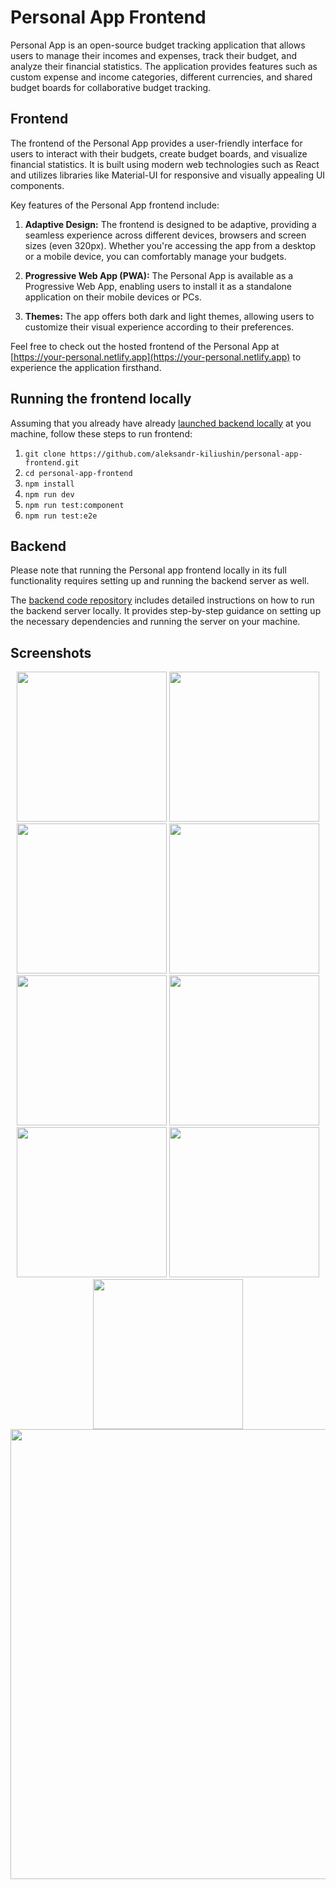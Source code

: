 # Personal App Frontend

Personal App is an open-source budget tracking application that allows users to manage their incomes and expenses, track their budget, and analyze their financial statistics. The application provides features such as custom expense and income categories, different currencies, and shared budget boards for collaborative budget tracking.

## Frontend

The frontend of the Personal App provides a user-friendly interface for users to interact with their budgets, create budget boards, and visualize financial statistics. It is built using modern web technologies such as React and utilizes libraries like Material-UI for responsive and visually appealing UI components.

Key features of the Personal App frontend include:

1. **Adaptive Design:** The frontend is designed to be adaptive, providing a seamless experience across different devices, browsers and screen sizes (even 320px). Whether you're accessing the app from a desktop or a mobile device, you can comfortably manage your budgets.

1. **Progressive Web App (PWA):** The Personal App is available as a Progressive Web App, enabling users to install it as a standalone application on their mobile devices or PCs.

1. **Themes:** The app offers both dark and light themes, allowing users to customize their visual experience according to their preferences.

Feel free to check out the hosted frontend of the Personal App at [https://your-personal.netlify.app](https://your-personal.netlify.app) to experience the application firsthand.

## Running the frontend locally

Assuming that you already have already [launched backend locally](https://github.com/aleksandr-kiliushin/personal-app-server#running-the-backend-locally) at you machine, follow these steps to run frontend:

1. `git clone https://github.com/aleksandr-kiliushin/personal-app-frontend.git`
1. `cd personal-app-frontend`
1. `npm install`
1. `npm run dev`
1. `npm run test:component`
1. `npm run test:e2e`

## Backend

Please note that running the Personal app frontend locally in its full functionality requires setting up and running the backend server as well.

The [backend code repository](https://github.com/aleksandr-kiliushin/personal-app-server) includes detailed instructions on how to run the backend server locally. It provides step-by-step guidance on setting up the necessary dependencies and running the server on your machine.

## Screenshots

<div align="center">
	<img src="./screenshots/pwa-mobile__register.jpeg" width="240px"></img>
	<img src="./screenshots/pwa-mobile__login.jpeg" width="240px"></img>
	<img src="./screenshots/pwa-mobile__budget-board.jpeg" width="240px"></img>
	<img src="./screenshots/pwa-mobile__budget-board-dark.jpeg" width="240px"></img>
	<img src="./screenshots/pwa-mobile__budget-board-settings.jpeg" width="240px"></img>
	<img src="./screenshots/pwa-mobile__add-salary.jpeg" width="240px"></img>
	<img src="./screenshots/pwa-mobile__add-expense.jpeg" width="240px"></img>
	<img src="./screenshots/pwa-mobile__budget-board-statistics.jpeg" width="240px"></img>
	<img src="./screenshots/safari-mobile__budget-board.jpeg" width="240px"></img>
	<img src="./screenshots/chrome-desktop__budget-board.jpeg" width="720px"></img>
</div>
